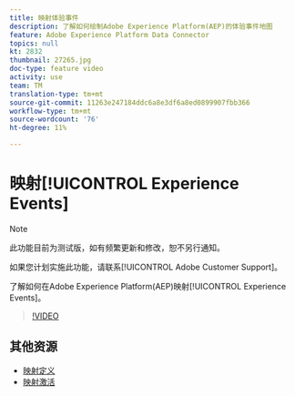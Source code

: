 ```yaml
---
title: 映射体验事件
description: 了解如何绘制Adobe Experience Platform(AEP)的体验事件地图
feature: Adobe Experience Platform Data Connector
topics: null
kt: 2832
thumbnail: 27265.jpg
doc-type: feature video
activity: use
team: TM
translation-type: tm+mt
source-git-commit: 11263e247184ddc6a8e3df6a8ed0899907fbb366
workflow-type: tm+mt
source-wordcount: '76'
ht-degree: 11%

---
```



# 映射[!UICONTROL Experience Events]

>[!NOTE]
>
>此功能目前为测试版，如有频繁更新和修改，恕不另行通知。
>
>如果您计划实施此功能，请联系[!UICONTROL Adobe Customer Support]。

了解如何在Adobe Experience Platform(AEP)映射[!UICONTROL Experience Events]。

>[!VIDEO](https://video.tv.adobe.com/v/27265?quality=12)

## 其他资源

* [映射定义](https://docs.adobe.com/content/help/en/campaign-standard/using/administrating/mapping-campaign-and-aep-data/aep-mapping-definition.html)
* [映射激活](https://docs.adobe.com/content/help/en/campaign-standard/using/administrating/mapping-campaign-and-aep-data/aep-mapping-activation.html)

